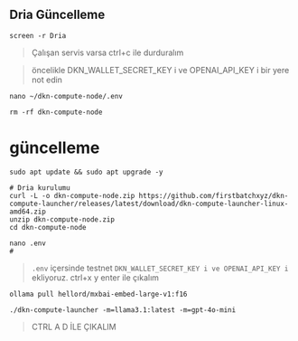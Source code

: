 
## Dria Güncelleme
```console
screen -r Dria
```
>Çalışan servis varsa ctrl+c ile durduralım


>öncelikle DKN_WALLET_SECRET_KEY i ve OPENAI_API_KEY i bir yere not edin
```console
nano ~/dkn-compute-node/.env
```

```console
rm -rf dkn-compute-node
```

# güncelleme 
```console
sudo apt update && sudo apt upgrade -y
```

```console
# Dria kurulumu
curl -L -o dkn-compute-node.zip https://github.com/firstbatchxyz/dkn-compute-launcher/releases/latest/download/dkn-compute-launcher-linux-amd64.zip
unzip dkn-compute-node.zip
cd dkn-compute-node
```

```console
nano .env
#
```
> `.env` içersinde testnet `DKN_WALLET_SECRET_KEY i ve OPENAI_API_KEY i` ekliyoruz.
>ctrl+x y enter ile çıkalım


```console
ollama pull hellord/mxbai-embed-large-v1:f16
```
```console
./dkn-compute-launcher -m=llama3.1:latest -m=gpt-4o-mini
```

> CTRL A D İLE ÇIKALIM







